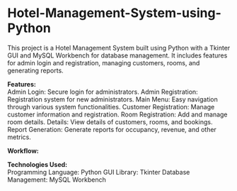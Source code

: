 # Hotel-Management-System-using-Python
 This project is a Hotel Management System built using Python with a Tkinter GUI and MySQL Workbench for database management. It includes features for admin login and registration, managing customers, rooms, and generating reports.

**Features:** <br>
Admin Login: Secure login for administrators.
Admin Registration: Registration system for new administrators.
Main Menu: Easy navigation through various system functionalities.
Customer Registration: Manage customer information and registration.
Room Registration: Add and manage room details.
Details: View details of customers, rooms, and bookings.
Report Generation: Generate reports for occupancy, revenue, and other metrics.

**Workflow:** <br>


**Technologies Used:** <br>
Programming Language: Python
GUI Library: Tkinter
Database Management: MySQL Workbench
